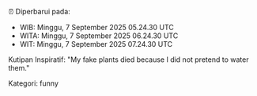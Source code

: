 ⏰ Diperbarui pada:
- WIB: Minggu, 7 September 2025 05.24.30 UTC
- WITA: Minggu, 7 September 2025 06.24.30 UTC
- WIT: Minggu, 7 September 2025 07.24.30 UTC

Kutipan Inspiratif:
"My fake plants died because I did not pretend to water them."


Kategori: funny


